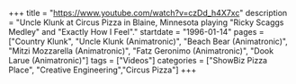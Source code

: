 +++
title = "https://www.youtube.com/watch?v=czDd_h4X7xc"
description = "Uncle Klunk at Circus Pizza in Blaine, Minnesota playing "Ricky Scaggs Medley" and "Exactly How I Feel"."
startdate = "1996-01-14"
pages = ["Country Klunk", "Uncle Klunk (Animatronic)", "Beach Bear (Animatronic)", "Mitzi Mozzarella (Animatronic)", "Fatz Geronimo (Animatronic)", "Dook Larue (Animatronic)"]
tags = ["Videos"]
categories = ["ShowBiz Pizza Place", "Creative Engineering","Circus Pizza"]
+++
